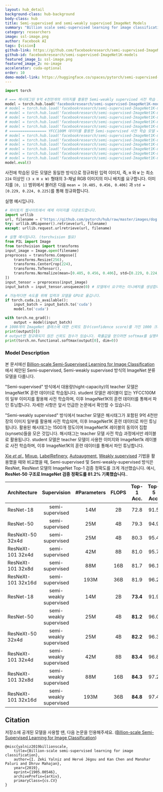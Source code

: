 ```yaml
---
layout: hub_detail
background-class: hub-background
body-class: hub
title: Semi-supervised and semi-weakly supervised ImageNet Models
summary: "Billion scale semi-supervised learning for image classification"에서 제안된 ResNet, ResNext 모델
category: researchers
image: ssl-image.png
author: Facebook AI
tags: [vision]
github-link: https://github.com/facebookresearch/semi-supervised-ImageNet1K-models/blob/master/hubconf.py
github-id: facebookresearch/semi-supervised-ImageNet1K-models
featured_image_1: ssl-image.png
featured_image_2: no-image
accelerator: cuda-optional
order: 10
demo-model-link: https://huggingface.co/spaces/pytorch/semi-supervised-ImageNet1K-models
---
```


```python
import torch

# === 해시태그된 9억 4천만개의 이미지를 활용한 Semi-weakly supervised 사전 학습 모델 ===
model = torch.hub.load('facebookresearch/semi-supervised-ImageNet1K-models', 'resnet18_swsl')
# model = torch.hub.load('facebookresearch/semi-supervised-ImageNet1K-models', 'resnet50_swsl')
# model = torch.hub.load('facebookresearch/semi-supervised-ImageNet1K-models', 'resnext50_32x4d_swsl')
# model = torch.hub.load('facebookresearch/semi-supervised-ImageNet1K-models', 'resnext101_32x4d_swsl')
# model = torch.hub.load('facebookresearch/semi-supervised-ImageNet1K-models', 'resnext101_32x8d_swsl')
# model = torch.hub.load('facebookresearch/semi-supervised-ImageNet1K-models', 'resnext101_32x16d_swsl')
# ================= YFCC100M 데이터를 활용한 Semi-supervised 사전 학습 모델 ==================
# model = torch.hub.load('facebookresearch/semi-supervised-ImageNet1K-models', 'resnet18_ssl')
# model = torch.hub.load('facebookresearch/semi-supervised-ImageNet1K-models', 'resnet50_ssl')
# model = torch.hub.load('facebookresearch/semi-supervised-ImageNet1K-models', 'resnext50_32x4d_ssl')
# model = torch.hub.load('facebookresearch/semi-supervised-ImageNet1K-models', 'resnext101_32x4d_ssl')
# model = torch.hub.load('facebookresearch/semi-supervised-ImageNet1K-models', 'resnext101_32x8d_ssl')
# model = torch.hub.load('facebookresearch/semi-supervised-ImageNet1K-models', 'resnext101_32x16d_ssl')
model.eval()
```

사전에 학습된 모든 모델은 동일한 방식으로 정규화된 입력 이미지, 즉, `H` 와 `W` 는 최소 `224` 이상인 `(3 x H x W)` 형태의 3-채널 RGB 이미지의 미니 배치를 요구합니다. 이미지를 `[0, 1]` 범위에서 불러온 다음 `mean = [0.485, 0.456, 0.406]` 과 `std = [0.229, 0.224, 0.225]`를 통해 정규화합니다.

실행 예시입니다.

```python
# 파이토치 웹사이트에서 예제 이미지를 다운로드합니다.
import urllib
url, filename = ("https://github.com/pytorch/hub/raw/master/images/dog.jpg", "dog.jpg")
try: urllib.URLopener().retrieve(url, filename)
except: urllib.request.urlretrieve(url, filename)
```

```python
# 실행 예시입니다. (torchvision 필요)
from PIL import Image
from torchvision import transforms
input_image = Image.open(filename)
preprocess = transforms.Compose([
    transforms.Resize(256),
    transforms.CenterCrop(224),
    transforms.ToTensor(),
    transforms.Normalize(mean=[0.485, 0.456, 0.406], std=[0.229, 0.224, 0.225]),
])
input_tensor = preprocess(input_image)
input_batch = input_tensor.unsqueeze(0) # 모델에서 요구하는 미니배치를 생성합니다.

# 가능하다면 속도를 위해 입력과 모델을 GPU로 옮깁니다.
if torch.cuda.is_available():
    input_batch = input_batch.to('cuda')
    model.to('cuda')

with torch.no_grad():
    output = model(input_batch)
# 1000개의 ImageNet 클래스에 대한 신뢰도 점수(confidence score)를 가진 1000 크기의 Tensor
print(output[0])
# output엔 정규화되지 않은 신뢰도 점수가 있습니다. 확률값을 얻으려면 softmax를 실행하세요.
print(torch.nn.functional.softmax(output[0], dim=0))

```

### Model Description
본 문서에선 [Billion-scale Semi-Supervised Learning for Image Classification](https://arxiv.org/abs/1905.00546)에서 제안된 Semi-supervised, Semi-weakly supervised 방식의 ImageNet 분류 모델을 다룹니다.

"Semi-supervised" 방식에서 대용량(hight-capacity)의 teacher 모델은 ImageNet1K 훈련 데이터로 학습됩니다. student 모델은 레이블이 없는 YFCC100M의 일부 이미지를 활용해 사전 학습하며, 이후 ImageNet1K의 훈련 데이터를 통해서 파인 튜닝합니다. 자세한 사항은 앞서 언급한 논문에서 확인할 수 있습니다.

"Semi-weakly supervised" 방식에서 teacher 모델은 해시태그가 포함된 9억 4천만장의 이미지 일부를 활용해 사전 학습되며, 이후 ImageNet1K 훈련 데이터로 파인 튜닝됩니다. 활용된 해시태그는 1500개 정도이며 ImageNet1K 레이블의 동의어 집합(synsets)들을 모은 것입니다. 해시태그는 teacher 모델 사전 학습 과정에서만 레이블로 활용됩니다. student 모델은 teacher 모델이 사용한 이미지와 ImageNet1k 레이블로 사전 학습하며, 이후 ImageNet1K의 훈련 데이터를 통해서 파인 튜닝합니다.

[Xie *et al*.](https://arxiv.org/pdf/1611.05431.pdf), [Mixup](https://arxiv.org/pdf/1710.09412.pdf), [LabelRefinery](https://arxiv.org/pdf/1805.02641.pdf), [Autoaugment](https://arxiv.org/pdf/1805.09501.pdf), [Weakly supervised](https://arxiv.org/pdf/1805.00932.pdf) 기법을 활용했을 때와 비교했을 때, Semi-supervised 및 Semi-weakly-supervised 방식은 ResNet, ResNext 모델의 ImageNet Top-1 검증 정확도를 크게 개선했습니다. 예시, **ResNet-50 구조로 ImageNet 검증 정확도를 81.2% 기록했습니다.**.


| Architecture       |   Supervision   | #Parameters | FLOPS | Top-1 Acc. | Top-5 Acc. |
| ------------------ | :--------------:|:----------: | :---: | :--------: | :--------: |
| ResNet-18          | semi-supervised        |14M     | 2B   |     72.8      | 91.5    |
| ResNet-50          | semi-supervised        |25M     | 4B   |     79.3      | 94.9    |
| ResNeXt-50 32x4d   | semi-supervised        |25M     | 4B   |     80.3      | 95.4    |
| ResNeXt-101 32x4d  | semi-supervised        |42M     | 8B   |     81.0      | 95.7    |
| ResNeXt-101 32x8d  | semi-supervised        |88M     | 16B   |     81.7    |  96.1   |
| ResNeXt-101 32x16d | semi-supervised        |193M    | 36B   |     81.9   | 96.2     |
| ResNet-18          | semi-weakly supervised |14M     | 2B   |    **73.4**    |  91.9      |
| ResNet-50          | semi-weakly supervised |25M     | 4B   |    **81.2**    |  96.0      |
| ResNeXt-50 32x4d   | semi-weakly supervised |25M     | 4B   |    **82.2**    |  96.3      |
| ResNeXt-101 32x4d  | semi-weakly supervised |42M     | 8B   |    **83.4**    |  96.8      |
| ResNeXt-101 32x8d  | semi-weakly supervised |88M     | 16B   |  **84.3**    |  97.2    |
| ResNeXt-101 32x16d | semi-weakly supervised |193M    | 36B   |  **84.8**    |  97.4    |


## Citation

저장소에 공개된 모델을 사용할 땐, 다음 논문을 인용해주세요. ([Billion-scale Semi-Supervised Learning for Image Classification](https://arxiv.org/abs/1905.00546))
```
@misc{yalniz2019billionscale,
    title={Billion-scale semi-supervised learning for image classification},
    author={I. Zeki Yalniz and Hervé Jégou and Kan Chen and Manohar Paluri and Dhruv Mahajan},
    year={2019},
    eprint={1905.00546},
    archivePrefix={arXiv},
    primaryClass={cs.CV}
}
```
